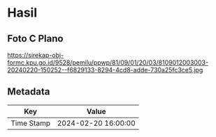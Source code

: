 # Hasil

## Foto C Plano

https://sirekap-obj-formc.kpu.go.id/9528/pemilu/ppwp/81/09/01/20/03/8109012003003-20240220-150252--f6829133-8294-4cd8-adde-730a25fc3ce5.jpg


## Metadata

| Key        | Value               |
| ---------- | ------------------- |
| Time Stamp | 2024-02-20 16:00:00 |



